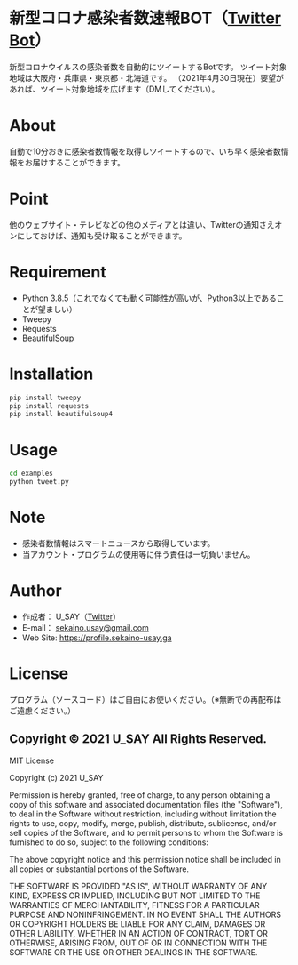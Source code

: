 # 新型コロナ感染者数速報BOT（[Twitter Bot](https://twitter.com/covid19_sokuho)）
 
新型コロナウイルスの感染者数を自動的にツイートするBotです。 ツイート対象地域は大阪府・兵庫県・東京都・北海道です。 （2021年4月30日現在）要望があれば、ツイート対象地域を広げます（DMしてください）。 
 
# About
自動で10分おきに感染者数情報を取得しツイートするので、いち早く感染者数情報をお届けすることができます。
 
# Point
他のウェブサイト・テレビなどの他のメディアとは違い、Twitterの通知さえオンにしておけば、通知も受け取ることができます。
 
# Requirement

* Python 3.8.5（これでなくても動く可能性が高いが、Python3以上であることが望ましい）
* Tweepy
* Requests
* BeautifulSoup

# Installation
```bash
pip install tweepy
pip install requests
pip install beautifulsoup4
```
 
# Usage
```bash
cd examples
python tweet.py
```
 
# Note
* 感染者数情報はスマートニュースから取得しています。  
* 当アカウント・プログラムの使用等に伴う責任は一切負いません。
 
# Author
* 作成者： U_SAY（[Twitter](https://twitter.com/sekaino_usay)）
* E-mail： sekaino.usay@gmail.com
* Web Site: https://profile.sekaino-usay.ga
 
# License
プログラム（ソースコード）はご自由にお使いください。（※無断での再配布はご遠慮ください。）

Copyright © 2021 U_SAY All Rights Reserved.
----------------------------------------------------------------------------------
MIT License

Copyright (c) 2021 U_SAY

Permission is hereby granted, free of charge, to any person obtaining a copy
of this software and associated documentation files (the "Software"), to deal
in the Software without restriction, including without limitation the rights
to use, copy, modify, merge, publish, distribute, sublicense, and/or sell
copies of the Software, and to permit persons to whom the Software is
furnished to do so, subject to the following conditions:

The above copyright notice and this permission notice shall be included in all
copies or substantial portions of the Software.

THE SOFTWARE IS PROVIDED "AS IS", WITHOUT WARRANTY OF ANY KIND, EXPRESS OR
IMPLIED, INCLUDING BUT NOT LIMITED TO THE WARRANTIES OF MERCHANTABILITY,
FITNESS FOR A PARTICULAR PURPOSE AND NONINFRINGEMENT. IN NO EVENT SHALL THE
AUTHORS OR COPYRIGHT HOLDERS BE LIABLE FOR ANY CLAIM, DAMAGES OR OTHER
LIABILITY, WHETHER IN AN ACTION OF CONTRACT, TORT OR OTHERWISE, ARISING FROM,
OUT OF OR IN CONNECTION WITH THE SOFTWARE OR THE USE OR OTHER DEALINGS IN THE
SOFTWARE.
